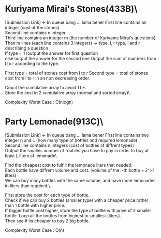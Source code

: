 # Kuriyama Mirai's Stones(433B)\
[Submission Link] <- In queue bang ... lama bener
First line contains an integer (cost of the stones)\
Second line contains n integer\
Third line contains an integer m (the number of Kuriyama Mirai's questions)\
Then m lines (each line contains 3 integers) -> type, l, r
type, l and r describing a question\
If type = 1 (output the answer for first question\
else output the answer for the second one
Output the sum of numbers from l to r according to the type.

First type = total of stones cost from l to r
Second type = total of stones cost from l to r in an non decreasing order.

Count the cumulative array to avoid TLE.\
Store the cost in 2 cumulative array (normal and sorted array)\

Complexity Worst Case : O(nlogn)


# Party Lemonade(913C)\
[Submission Link] <- In queue bang ... lama bener
First line contains two integer n and L (how many type of bottles and required lemonade)\
Second line contains n integers (cost of bottles of diffrent types)\
Output the smalles number of roubles you have to pay in order to buy at least L liters of lemonade\


Find the cheapest cost to fulfill the lemonade liters that needed.\
Each bottle have diffrent volume and cost. (volume of the i-th bottle = 2^i-1 liters)\
We can buy many bottles with the same volume, and have more lemonades in liters than required.\

First store the cost for each type of bottle.\
Check if we can buy 2 bottles (smaller type) with a cheaper price rather than 1 bottle with higher price.\
If bigger bottle cost higher, store the type of bottle with prive of 2 smaller bottle.
Loop all the bottles from highest to smallest (liters).\
Then see if its cheaper to buy 2 big bottle.

Complexity Worst Case : O(n)
